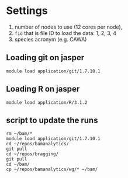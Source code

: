 # Settings

1. number of nodes to use (12 cores per node),
2. `fid` that is file ID to load the data: 1, 2, 3, 4
3. species acronym (e.g. CAWA)

## Loading git on jasper

`module load application/git/1.7.10.1`

## Loading R on jasper

`module load application/R/3.1.2`

## script to update the runs

```
rm ~/bam/*
module load application/git/1.7.10.1
cd ~/repos/bamanalytics/
git pull
cd ~/repos/bragging/
git pull
cd ~/bam/
cp ~/repos/bamanalytics/wg/* ~/bam/
```
